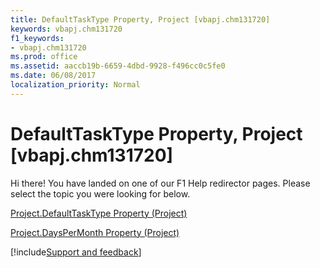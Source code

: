 ```yaml
---
title: DefaultTaskType Property, Project [vbapj.chm131720]
keywords: vbapj.chm131720
f1_keywords:
- vbapj.chm131720
ms.prod: office
ms.assetid: aaccb19b-6659-4dbd-9928-f496cc0c5fe0
ms.date: 06/08/2017
localization_priority: Normal
---
```



# DefaultTaskType Property, Project [vbapj.chm131720]

Hi there! You have landed on one of our F1 Help redirector pages. Please select the topic you were looking for below.

[Project.DefaultTaskType Property (Project)](https://msdn.microsoft.com/library/293ba84d-73bc-65c3-0ede-c5d402cd7212%28Office.15%29.aspx)

[Project.DaysPerMonth Property (Project)](https://msdn.microsoft.com/library/1c4add8e-7162-0627-671e-e94117016fbd%28Office.15%29.aspx)

[!include[Support and feedback](~/includes/feedback-boilerplate.md)]